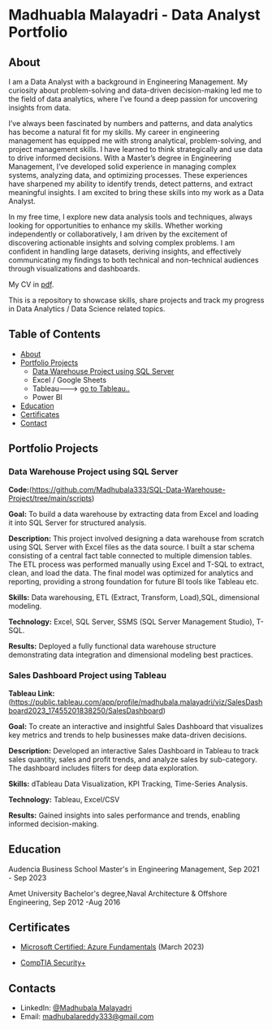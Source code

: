 # Madhuabla Malayadri - Data Analyst Portfolio
## About
I am a Data Analyst with a background in Engineering Management. My curiosity about problem-solving and data-driven decision-making led me to the field of data analytics, where I’ve found a deep passion for uncovering insights from data.

I’ve always been fascinated by numbers and patterns, and data analytics has become a natural fit for my skills. My career in engineering management has equipped me with strong analytical, problem-solving, and project management skills. I have learned to think strategically and use data to drive informed decisions.
With a Master’s degree in Engineering Management, I’ve developed solid experience in managing complex systems, analyzing data, and optimizing processes. These experiences have sharpened my ability to identify trends, detect patterns, and extract meaningful insights. I am excited to bring these skills into my work as a Data Analyst.

In my free time, I explore new data analysis tools and techniques, always looking for opportunities to enhance my skills. Whether working independently or collaboratively, I am driven by the excitement of discovering actionable insights and solving complex problems. I am confident in handling large datasets, deriving insights, and effectively communicating my findings to both technical and non-technical audiences through visualizations and dashboards.


My CV in [pdf](-).

This is a repository to showcase skills, share projects and track my progress in Data Analytics / Data Science related topics.

## Table of Contents
- [About](https://github.com/tiannaparris/Data-Analysis-Portfolio/blob/main/README.md#about)
- [Portfolio Projects](https://github.com/tiannaparris/Data-Analysis-Portfolio/blob/main/README.md#portfolio-projects)
    - [Data Warehouse Project using SQL Server](https://github.com/Madhubala333/SQL-Data-Warehouse-Project)
  - Excel / Google Sheets
  - Tableau---> [go to Tableau..](https://public.tableau.com/app/profile/madhubala.malayadri/vizzes)
  - Power BI
- [Education](https://github.com/tiannaparris/Data-Analysis-Portfolio/blob/main/README.md#education)  
- [Certificates](https://github.com/tiannaparris/Data-Analysis-Portfolio/blob/main/README.md#certificates)
- [Contact](https://github.com/tiannaparris/Data-Analysis-Portfolio/blob/main/README.md#contacts)
## Portfolio Projects

### Data Warehouse Project using SQL Server
**Code:**(https://github.com/Madhubala333/SQL-Data-Warehouse-Project/tree/main/scripts)

**Goal:** To build a data warehouse by extracting data from Excel and loading it into SQL Server for structured analysis.

**Description:** This project involved designing a data warehouse from scratch using SQL Server with Excel files as the data source. I built a star schema consisting of a central fact table connected to multiple dimension tables. The ETL process was performed manually using Excel and T-SQL to extract, clean, and load the data. The final model was optimized for analytics and reporting, providing a strong foundation for future BI tools like Tableau etc.

**Skills:** Data warehousing, ETL (Extract, Transform, Load),SQL, dimensional modeling.

**Technology:** Excel, SQL Server, SSMS (SQL Server Management Studio), T-SQL.

**Results:** Deployed a fully functional data warehouse structure demonstrating data integration and dimensional modeling best practices.

### Sales Dashboard Project using Tableau
**Tableau Link:**(https://public.tableau.com/app/profile/madhubala.malayadri/viz/SalesDashboard2023_17455201838250/SalesDashboard)

**Goal:** To create an interactive and insightful Sales Dashboard that visualizes key metrics and trends to help businesses make data-driven decisions.

**Description:** Developed an interactive Sales Dashboard in Tableau to track sales quantity, sales and profit trends, and analyze sales by sub-category. The dashboard includes filters for deep data exploration.

**Skills:** dTableau Data Visualization, KPI Tracking, Time-Series Analysis.

**Technology:** Tableau, Excel/CSV

**Results:** Gained insights into sales performance and trends, enabling informed decision-making.

## Education
Audencia Business School
Master's in Engineering Management,
Sep 2021 - Sep 2023

Amet University
Bachelor's degree,Naval Architecture & Offshore Engineering,
Sep 2012 -Aug 2016

## Certificates

- [Microsoft Certified: Azure Fundamentals](https://learn.microsoft.com/api/credentials/share/en-us/madhubala-2052/EEA2964C410FAD1B?sharingId=AD1BFAB28DF34E7A) (March 2023)

- [CompTIA Security+](-)

## Contacts
- LinkedIn: [@Madhubala Malayadri](https://www.linkedin.com/in/madhubala-malayadri/)
- Email: madhubalareddy333@gmail.com
